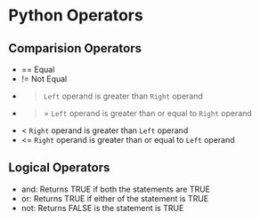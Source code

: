 # Python Operators

## Comparision Operators
   - == Equal
   - != Not Equal
   - > `Left` operand is greater than `Right` operand
   - >= `Left` operand is greater than or equal to `Right` operand
   - < `Right` operand is greater than `Left` operand
   - <= `Right` operand is greater than  or equal to `Left` operand

## Logical Operators
   - and: Returns TRUE if both the statements are TRUE
   - or: Returns TRUE if either of the statement is TRUE
   - not: Returns FALSE is the statement is TRUE
